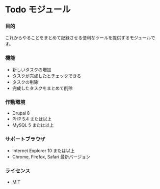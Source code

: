 # Todo モジュール
### 目的
これからやることをまとめて記録させる便利なツールを提供するモジュールです。

### 機能
- 新しいタスクの増加
- タスクが完成したとチェックできる
- タスクの削除
- 完成したタスクをまとめて削除

### 作動環境
- Drupal 8
- PHP 5.4 または以上
- MySQL 5 または以上

### サポートブラウザ
- Internet Explorer 10 または以上
- Chrome, Firefox, Safari 最新バージョン

### ライセンス
- MIT